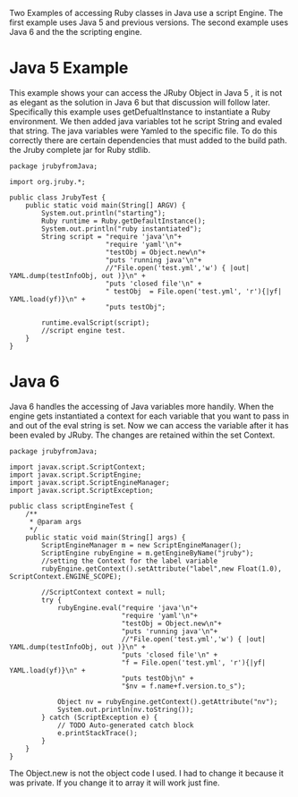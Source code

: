 Two Examples of accessing Ruby classes in Java use a script Engine.  The first example uses Java 5 and previous versions.  The second example uses Java 6 and the the scripting engine.

Java 5 Example
==============

This example shows your can access the JRuby Object in Java 5 , it is not as elegant as the solution in Java 6 but that discussion will follow later.  Specifically this example uses getDefualtInstance to instantiate a Ruby environment.
We then added java variables tot he script String and evaled that string.  The java variables were Yamled to  the specific file.  To do this correctly there are certain dependencies that must added to the build path.  the Jruby complete jar for Ruby stdlib.

    package jrubyfromJava;

    import org.jruby.*;

    public class JrubyTest { 
        public static void main(String[] ARGV) {
            System.out.println("starting"); 
            Ruby runtime = Ruby.getDefaultInstance(); 
            System.out.println("ruby instantiated"); 
            String script = "require 'java'\n"+ 
                            "require 'yaml'\n"+ 
                            "testObj = Object.new\n"+ 
                            "puts 'running java'\n"+ 
                            //"File.open('test.yml','w') { |out| YAML.dump(testInfoObj, out )}\n" + 
                            "puts 'closed file'\n" + 
                            " testObj  = File.open('test.yml', 'r'){|yf| YAML.load(yf)}\n" + 
                            "puts testObj";
    
            runtime.evalScript(script); 
            //script engine test.   
        }
    }

Java 6
======

Java 6 handles the accessing of Java variables more handily. When the engine gets instantiated a context for each variable that you want to pass in and out of the eval string is set.  Now we can access the variable after it has been evaled by JRuby. The changes are retained within the set Context.

    package jrubyfromJava;
    
    import javax.script.ScriptContext; 
    import javax.script.ScriptEngine; 
    import javax.script.ScriptEngineManager; 
    import javax.script.ScriptException; 
    
    public class scriptEngineTest { 
        /** 
         * @param args 
         */ 
        public static void main(String[] args) { 
            ScriptEngineManager m = new ScriptEngineManager(); 
            ScriptEngine rubyEngine = m.getEngineByName("jruby"); 
            //setting the Context for the label variable
            rubyEngine.getContext().setAttribute("label",new Float(1.0), ScriptContext.ENGINE_SCOPE); 
            
            //ScriptContext context = null; 
            try { 
                rubyEngine.eval("require 'java'\n"+ 
                                "require 'yaml'\n"+ 
                                "testObj = Object.new\n"+ 
                                "puts 'running java'\n"+ 
                                //"File.open('test.yml','w') { |out| YAML.dump(testInfoObj, out )}\n" + 
                                "puts 'closed file'\n" + 
                                "f = File.open('test.yml', 'r'){|yf| YAML.load(yf)}\n" + 
                                "puts testObj\n" +
                                "$nv = f.name+f.version.to_s"); 
                                
                Object nv = rubyEngine.getContext().getAttribute("nv"); 
                System.out.println(nv.toString()); 
            } catch (ScriptException e) { 
                // TODO Auto-generated catch block 
                e.printStackTrace(); 
            } 
        }
    }

The Object.new is not the object code I used.  I had to change it because it was private.  If you change it to array it will work just fine.
